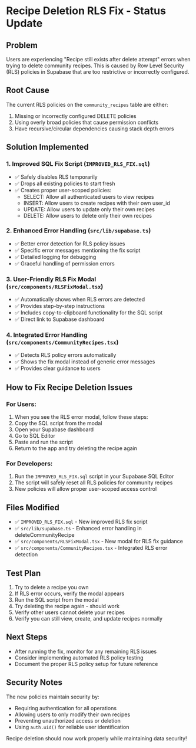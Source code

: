 # Recipe Deletion RLS Fix - Status Update

## Problem
Users are experiencing "Recipe still exists after delete attempt" errors when trying to delete community recipes. This is caused by Row Level Security (RLS) policies in Supabase that are too restrictive or incorrectly configured.

## Root Cause
The current RLS policies on the `community_recipes` table are either:
1. Missing or incorrectly configured DELETE policies
2. Using overly broad policies that cause permission conflicts
3. Have recursive/circular dependencies causing stack depth errors

## Solution Implemented

### 1. Improved SQL Fix Script (`IMPROVED_RLS_FIX.sql`)
- ✅ Safely disables RLS temporarily
- ✅ Drops all existing policies to start fresh
- ✅ Creates proper user-scoped policies:
  - SELECT: Allow all authenticated users to view recipes
  - INSERT: Allow users to create recipes with their own user_id
  - UPDATE: Allow users to update only their own recipes
  - DELETE: Allow users to delete only their own recipes

### 2. Enhanced Error Handling (`src/lib/supabase.ts`)
- ✅ Better error detection for RLS policy issues
- ✅ Specific error messages mentioning the fix script
- ✅ Detailed logging for debugging
- ✅ Graceful handling of permission errors

### 3. User-Friendly RLS Fix Modal (`src/components/RLSFixModal.tsx`)
- ✅ Automatically shows when RLS errors are detected
- ✅ Provides step-by-step instructions
- ✅ Includes copy-to-clipboard functionality for the SQL script
- ✅ Direct link to Supabase dashboard

### 4. Integrated Error Handling (`src/components/CommunityRecipes.tsx`)
- ✅ Detects RLS policy errors automatically
- ✅ Shows the fix modal instead of generic error messages
- ✅ Provides clear guidance to users

## How to Fix Recipe Deletion Issues

### For Users:
1. When you see the RLS error modal, follow these steps:
2. Copy the SQL script from the modal
3. Open your Supabase dashboard
4. Go to SQL Editor
5. Paste and run the script
6. Return to the app and try deleting the recipe again

### For Developers:
1. Run the `IMPROVED_RLS_FIX.sql` script in your Supabase SQL Editor
2. The script will safely reset all RLS policies for community recipes
3. New policies will allow proper user-scoped access control

## Files Modified
- ✅ `IMPROVED_RLS_FIX.sql` - New improved RLS fix script
- ✅ `src/lib/supabase.ts` - Enhanced error handling in deleteCommunityRecipe
- ✅ `src/components/RLSFixModal.tsx` - New modal for RLS fix guidance  
- ✅ `src/components/CommunityRecipes.tsx` - Integrated RLS error detection

## Test Plan
1. Try to delete a recipe you own
2. If RLS error occurs, verify the modal appears
3. Run the SQL script from the modal
4. Try deleting the recipe again - should work
5. Verify other users cannot delete your recipes
6. Verify you can still view, create, and update recipes normally

## Next Steps
- After running the fix, monitor for any remaining RLS issues
- Consider implementing automated RLS policy testing
- Document the proper RLS policy setup for future reference

## Security Notes
The new policies maintain security by:
- Requiring authentication for all operations
- Allowing users to only modify their own recipes
- Preventing unauthorized access or deletion
- Using `auth.uid()` for reliable user identification

Recipe deletion should now work properly while maintaining data security!
